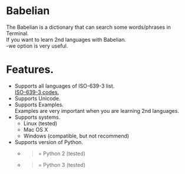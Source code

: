 # Babelian
The Babelian is a dictionary that can search some words/phrases in Terminal.  
If you want to learn 2nd languages with Babelian.  
-we option is very useful.

# Features.
- Supports all languages of ISO-639-3 list.  
  [ISO-639-3 codes.](https://en.wikipedia.org/wiki/List_of_ISO_639-3_codes)
- Supports Unicode.
- Supports Examples.  
  Examples are very important when you are learning 2nd languages.
- Supports systems.
  - Linux (tested)
  - Mac OS X
  - Windows (compatible, but not recommend)
- Supports version of Python.
  - >= Python 2 (tested)
  - >= Python 3 (tested)
